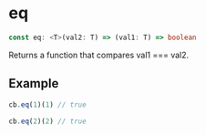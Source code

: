 # eq

```ts
const eq: <T>(val2: T) => (val1: T) => boolean
```

Returns a function that compares val1 === val2.

## Example

```ts
cb.eq(1)(1) // true
```

```ts
cb.eq(2)(2) // true
```
